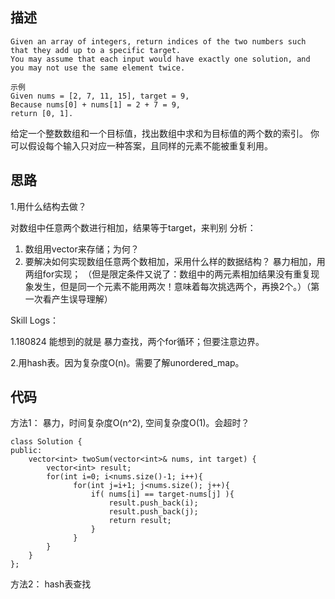 ## 描述
```
Given an array of integers, return indices of the two numbers such that they add up to a specific target.
You may assume that each input would have exactly one solution, and you may not use the same element twice.

示例
Given nums = [2, 7, 11, 15], target = 9,
Because nums[0] + nums[1] = 2 + 7 = 9,
return [0, 1].
```
给定一个整数数组和一个目标值，找出数组中求和为目标值的两个数的索引。
你可以假设每个输入只对应一种答案，且同样的元素不能被重复利用。



## 思路
1.用什么结构去做？

对数组中任意两个数进行相加，结果等于target，来判别
分析：
1. 数组用vector来存储；为何？
2. 要解决如何实现数组任意两个数相加，采用什么样的数据结构？
   暴力相加，用两组for实现；
  （但是限定条件又说了：数组中的两元素相加结果没有重复现象发生，但是同一个元素不能用两次！意味着每次挑选两个，再换2个。）（第一次看产生误导理解）


Skill Logs：

1.180824 能想到的就是 暴力查找，两个for循环；但要注意边界。

2.用hash表。因为复杂度O(n)。需要了解unordered_map。


## 代码

方法1： 暴力，时间复杂度O(n^2), 空间复杂度O(1)。会超时？
```
class Solution {
public:
    vector<int> twoSum(vector<int>& nums, int target) {
        vector<int> result;
        for(int i=0; i<nums.size()-1; i++){
              for(int j=i+1; j<nums.size(); j++){
                  if( nums[i] == target-nums[j] ){
                      result.push_back(i);
                      result.push_back(j);
                      return result;
                  }
              }
        }
    }
};
```
方法2： hash表查找

